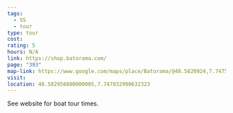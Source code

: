 ```yaml
---
tags:
  - 5S
  - tour
type: tour
cost: 
rating: 5
hours: N/A
link: https://shop.batorama.com/
page: "393"
map-link: https://www.google.com/maps/place/Batorama/@48.5820924,7.7475436,17z/data=!3m1!4b1!4m6!3m5!1s0x4796c91f352cf8e7:0x23974797cd695c06!8m2!3d48.5820889!4d7.7501185!16s%2Fg%2F1hc0x8w5_?entry=ttu&g_ep=EgoyMDI0MDkyNS4wIKXMDSoASAFQAw%3D%3D
visit: 
location: 48.582956800000005,7.747832990632323
---
```

See website for boat tour times.